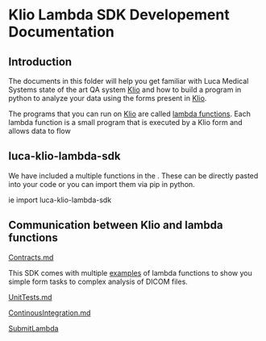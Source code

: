 # Klio Lambda SDK Developement Documentation
## Introduction
The documents in this folder will help you get familiar with Luca Medical Systems state of the art QA system [Klio](Klio.md) and how to build a program in python to analyze your data using the forms present in [Klio](Klio.md).

The programs that you can run on [Klio](Klio.md) are called [lambda functions](Lambda.md). Each lambda function is a small program that is executed by a Klio form and allows data to flow 

## luca-klio-lambda-sdk

We have included a multiple functions in the . These can be directly pasted into your code or you can import them via pip in python.

ie 
import luca-klio-lambda-sdk

## Communication between Klio and lambda functions
[Contracts.md](Contracts.md)

This SDK comes with multiple [examples](Examples.md) of lambda functions to show you simple form tasks to complex analysis of DICOM files.

[UnitTests.md](UnitTests.md) 

[ContinousIntegration.md](ContinousIntegration.md)


[SubmitLambda](SubmitLambda.md)





